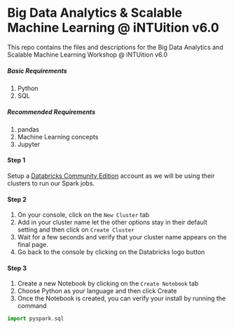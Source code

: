 # Big Data Analytics & Scalable Machine Learning @ iNTUition v6.0


This repo contains the files and descriptions for the Big Data Analytics and Scalable Machine Learning Workshop @ iNTUition v6.0 

##### Basic Requirements
   1. Python
   2. SQL
##### Recommended Requirements
   1. pandas
   2. Machine Learning concepts
   3. Jupyter


#### Step 1

Setup a [Databricks Community Edition](https://community.cloud.databricks.com/) account as we will be using their clusters to run our Spark jobs.

#### Step 2

1. On your console, click on the  `New Cluster` tab
2. Add in your cluster name let the other options stay in their default setting and then click on `Create Cluster`
3. Wait for a few seconds and verify that your cluster name appears on the final page.
4. Go back to the console by clicking on the Databricks logo button

#### Step 3

1. Create a new Notebook by clicking on the `Create Notebook` tab
2. Choose Python as your language and then click Create
3. Once the Notebook is created, you can verify your install by running the command
```python
import pyspark.sql
```

